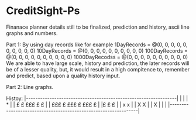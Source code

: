 # CreditSight-Ps
Finanace planner details still to be finalized, prediction and history, ascii line graphs and numbers.

Part 1:
By using day records like for example
  1DayRecords = @(0, 0, 0, 0, 0, 0, 0, 0, 0, 0)
	10DayRecords = @(0, 0, 0, 0, 0, 0, 0, 0, 0, 0)
	100DayRecords = @(0, 0, 0, 0, 0, 0, 0, 0, 0, 0)
	1000DayRecodss = @(0, 0, 0, 0, 0, 0, 0, 0, 0, 0)
We are able to have large scale, history and prediction, the later records will be of a lesser quality, but, it would result in a high compitence to, remember and predict, based upon a quality history input.

Part 2:
Line graphs.

Histoy:
|----------------------------------------------------------------|
|                                                                |
|     *                                                          |
|    £ £           £££ £   £                                     |
| £££   £       £££   £ £££ £                                    |
|£       £     £                                                 |
|         x   x                                                  |
|          X X                                                   |
|           X                                                    |
|                                                                |
|----------------------------------------------------------------|
